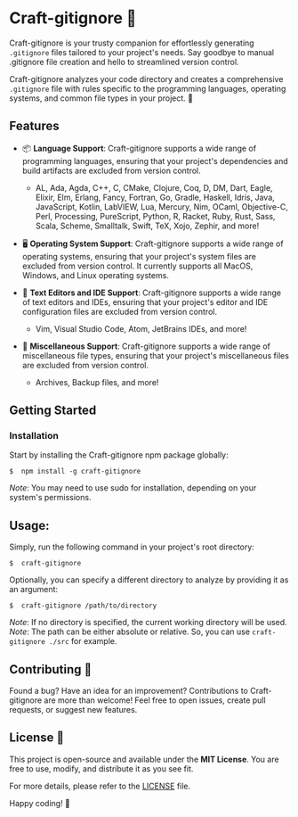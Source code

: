 # Craft-gitignore 🧰
Craft-gitignore is your trusty companion for effortlessly generating `.gitignore` files tailored to your project's needs. Say goodbye to manual .gitignore file creation and hello to streamlined version control.

Craft-gitignore analyzes your code directory and creates a comprehensive `.gitignore` file with rules specific to the programming languages, operating systems, and common file types in your project. 🚀

## Features

- 📦 **Language Support**: Craft-gitignore supports a wide range of programming languages, ensuring that your project's dependencies and build artifacts are excluded from version control.
  - AL, Ada, Agda, C++, C, CMake, Clojure, Coq, D, DM, Dart, Eagle, Elixir, Elm, Erlang, Fancy, Fortran, Go, Gradle, Haskell, Idris, Java, JavaScript, Kotlin, LabVIEW, Lua, Mercury, Nim, OCaml, Objective-C, Perl, Processing, PureScript, Python, R, Racket, Ruby, Rust, Sass, Scala, Scheme, Smalltalk, Swift, TeX, Xojo, Zephir, and more!

- 🖥 **Operating System Support**: Craft-gitignore supports a wide range of operating systems, ensuring that your project's system files are excluded from version control. It currently supports all MacOS, Windows, and Linux operating systems.

- 📝 **Text Editors and IDE Support**: Craft-gitignore supports a wide range of text editors and IDEs, ensuring that your project's editor and IDE configuration files are excluded from version control.
  - Vim, Visual Studio Code, Atom, JetBrains IDEs, and more!

- 🧰 **Miscellaneous Support**: Craft-gitignore supports a wide range of miscellaneous file types, ensuring that your project's miscellaneous files are excluded from version control.
  - Archives, Backup files, and more!

## Getting Started

### Installation

   Start by installing the Craft-gitignore npm package globally:

   ```shell
  $  npm install -g craft-gitignore
   ```

   *Note*: You may need to use sudo for installation, depending on your system's permissions.

## Usage:

  Simply, run the following command in your project's root directory:

  ```shell
  $  craft-gitignore
  ```

  Optionally, you can specify a different directory to analyze by providing it as an argument:
  
  ```shell
  $  craft-gitignore /path/to/directory
  ```

  *Note*: If no directory is specified, the current working directory will be used.
  *Note*: The path can be either absolute or relative. So, you can use `craft-gitignore ./src` for example.
    

## Contributing 🤝
Found a bug? Have an idea for an improvement? Contributions to Craft-gitignore are more than welcome! Feel free to open issues, create pull requests, or suggest new features.

## License 📜

This project is open-source and available under the **MIT License**. You are free to use, modify, and distribute it as you see fit.

For more details, please refer to the [LICENSE](LICENSE) file.

Happy coding! 🚀